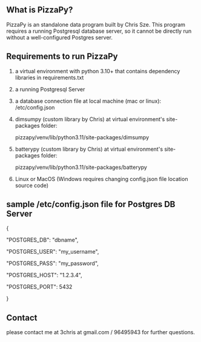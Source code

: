 What is PizzaPy?
---------------------
PizzaPy is an standalone data program built by Chris Sze. This program requires a running Postgresql database server, so it cannot be directly run without a well-configured Postgres server.

Requirements to run PizzaPy
-------------------------------
1. a virtual environment with python 3.10+ that contains dependency libraries in requirements.txt
2. a running Postgresql Server
3. a database connection file at local machine (mac or linux): /etc/config.json
4. dimsumpy (custom library by Chris) at virtual environment's site-packages folder:
   
    pizzapy/venv/lib/python3.11/site-packages/dimsumpy
   
6. batterypy (custom library by Chris) at virtual environment's site-packages folder:
   
    pizzapy/venv/lib/python3.11/site-packages/batterypy
   
8. Linux or MacOS (Windows requires changing config.json file location source code) 

sample /etc/config.json file for Postgres DB Server
-----------------------------------------------
{

"POSTGRES_DB": "dbname",

"POSTGRES_USER": "my_username",

"POSTGRES_PASS": "my_password",

"POSTGRES_HOST": "1.2.3.4",

"POSTGRES_PORT": 5432

}

Contact
-------------
please contact me at 3chris at gmail.com / 96495943 for further questions.
